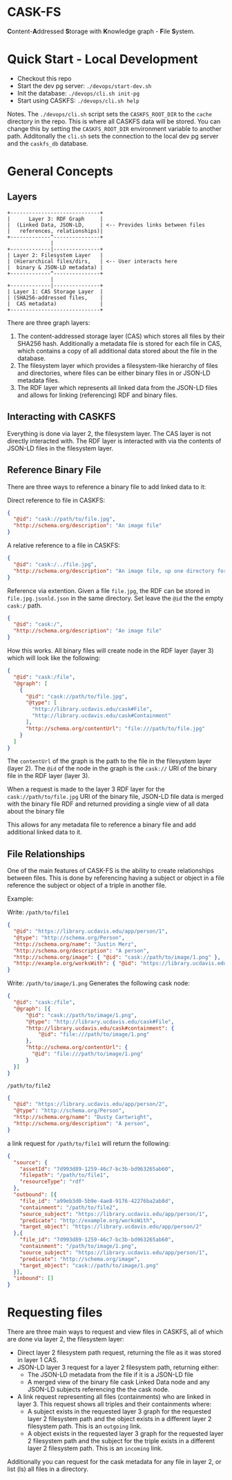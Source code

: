# CASK-FS
<b>C</b>ontent-<b>A</b>ddressed <b>S</b>torage with <b>K</b>nowledge graph - <b>F</b>ile <b>S</b>ystem.


# Quick Start - Local Development

- Checkout this repo
- Start the dev pg server: `./devops/start-dev.sh`
- Init the database: `./devops/cli.sh init-pg`
- Start using CASKFS: `./devops/cli.sh help`

Notes.  The `./devops/cli.sh` script sets the `CASKFS_ROOT_DIR` to the `cache` directory in the repo.  This is where all CASKFS data will be stored.  You can change this by setting the `CASKFS_ROOT_DIR` environment variable to another path.  Additonally the `cli.sh` sets the connection to the local dev pg server and the `caskfs_db` database.  


# General Concepts

## Layers

```
+-----------------------------+
|      Layer 3: RDF Graph     |
|  (Linked Data, JSON-LD,     | <-- Provides links between files
|   references, relationships)|
+-------------^---------------+
              |
+-------------|---------------+
| Layer 2: Filesystem Layer   |
| (Hierarchical files/dirs,   | <-- User interacts here
|  binary & JSON-LD metadata) |
+-------------^---------------+
              |
+-------------|---------------+
| Layer 1: CAS Storage Layer  |
| (SHA256-addressed files,    |
|  CAS metadata)              |
+-----------------------------+
```

There are three graph layers:
  1. The content-addressed storage layer (CAS) which stores all files by their SHA256 hash.  Additionally a metadata file is stored for each file in CAS, which contains a copy of all additional data stored about the file in the database.
  2. The filesystem layer which provides a filesystem-like hierarchy of files and directories, where files can be either binary files in or JSON-LD metadata files.
  3. The RDF layer which represents all linked data from the JSON-LD files and allows for linking (referencing) RDF and binary files.


## Interacting with CASKFS

Everything is done via layer 2, the filesystem layer.  The CAS layer is not directly interacted with.  The RDF layer is interacted with via the contents of JSON-LD files in the filesystem layer.


## Reference Binary File

There are three ways to reference a binary file to add linked data to it:

Direct reference to file in CASKFS:

```json
{
  "@id": "cask://path/to/file.jpg",
  "http://schema.org/description": "An image file"
}
```

A relative reference to a file in CASKFS:
```json
{
  "@id": "cask:/../file.jpg",
  "http://schema.org/description": "An image file, up one directory for metadata file"
}
```

Reference via extention.  Given a file `file.jpg`, the RDF can be stored in `file.jpg.jsonld.json` in the same directory.  Set leave the `@id` the the empty `cask:/` path.

```json
{
  "@id": "cask:/",
  "http://schema.org/description": "An image file"
}
```

How this works.  All binary files will create node in the RDF layer (layer 3) which will look like the following:

```json
{
  "@id": "cask:/file",
  "@graph": [
    {
      "@id": "cask://path/to/file.jpg",
      "@type": [
        "http://library.ucdavis.edu/cask#File",
        "http://library.ucdavis.edu/cask#Containment"
      ],
      "http://schema.org/contentUrl": "file:///path/to/file.jpg"
    }
  ]
}
```

The `contentUrl` of the graph is the path to the file in the filesystem layer (layer 2).  The `@id` of the node in the graph is the `cask://` URI of the binary file in the RDF layer (layer 3). 

When a request is made to the layer 3 RDF layer for the `cask://path/to/file.jpg` URI of the binary file,  JSON-LD file data is merged with the binary file RDF and returned providing a single view of all data about the binary file

This allows for any metadata file to reference a binary file and add additional linked data to it.

## File Relationships

One of the main features of CASK-FS is the ability to create relationships between files.  This is done by referencing having a subject or object in a file reference the subject or object of a triple in another file.

Example:

Write: `/path/to/file1`
```json
{
  "@id": "https://library.ucdavis.edu/app/person/1",
  "@type": "http://schema.org/Person",
  "http://schema.org/name": "Justin Merz",
  "http://schema.org/description": "A person",
  "http://schema.org/image": { "@id": "cask://path/to/image/1.png" },
  "http://example.org/worksWith": { "@id": "https://library.ucdavis.edu/app/person/2" }
}
```

Write: `/path/to/image/1.png`
Generates the following cask node:
```json
{
  "@id": "cask:/file",
  "@graph": [{
      "@id": "cask://path/to/image/1.png",
      "@type": "http://library.ucdavis.edu/cask#File",
      "http://library.ucdavis.edu/cask#containment": {
          "@id": "file:///path/to/image/1.png"
      },
      "http://schema.org/contentUrl": {
        "@id": "file:///path/to/image/1.png"
      }
  }]
}
```

`/path/to/file2`
```json
{
  "@id": "https://library.ucdavis.edu/app/person/2",
  "@type": "http://schema.org/Person",
  "http://schema.org/name": "Dusty Cartwright",
  "http://schema.org/description": "A person",
}
```

a link request for `/path/to/file1` will return the following:

```json
{
  "source": {
    "assetId": "7d993d89-1259-46c7-bc3b-bd963265ab60",
    "filepath": "/path/to/file1",
    "resourceType": "rdf"
  },
  "outbound": [{
    "file_id": "a99eb3d0-5b9e-4ae8-9176-42276ba2ab8d",
    "containment": "/path/to/file2",
    "source_subject": "https://library.ucdavis.edu/app/person/1",
    "predicate": "http://example.org/worksWith",
    "target_object": "https://library.ucdavis.edu/app/person/2"
  },{
    "file_id": "7d993d89-1259-46c7-bc3b-bd963265ab60",
    "containment": "/path/to/image/1.png",
    "source_subject": "https://library.ucdavis.edu/app/person/1",
    "predicate": "http://schema.org/image",
    "target_object": "cask://path/to/image/1.png"
  }],
  "inbound": []
}
```

# Requesting files

There are three main ways to request and view files in CASKFS, all of which are done via layer 2, the filesystem layer:
  - Direct layer 2 filesystem path request, returning the file as it was stored in layer 1 CAS.
  - JSON-LD layer 3 request for a layer 2 filesystem path, returning either:
    - The JSON-LD metadata from the file if it is a JSON-LD file
    - A merged view of the binary file cask Linked Data node and any JSON-LD subjects referencing the the cask node.
  - A link request representing all files (containments) who are linked in layer 3. This request shows all triples and their containments where:
    - A subject exists in the requested layer 3 graph for the requested layer 2 filesystem path and the object exists in a different layer 2 filesystem path. This is an `outgoing` link.
    - A object exists in the requested layer 3 graph for the requested layer 2 filesystem path and the subject for the triple exists in a different layer 2 filesystem path. This is an `incoming` link.

Additionally you can request for the cask metadata for any file in layer 2, or list (ls)
all files in a directory.